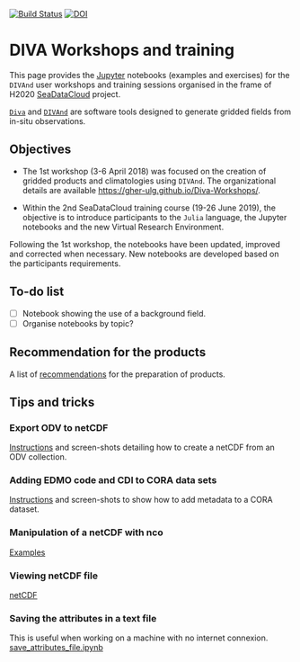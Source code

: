 [![Build Status](https://travis-ci.org/gher-ulg/Diva-Workshops.svg?branch=master)](https://travis-ci.org/gher-ulg/Diva-Workshops)
[![DOI](https://zenodo.org/badge/108153788.svg)](https://zenodo.org/badge/latestdoi/108153788)

# DIVA Workshops and training

This page provides the [Jupyter](https://jupyter.org/) notebooks (examples and exercises) for the `DIVAnd` user workshops and training sessions organised in the frame of H2020 [SeaDataCloud](https://www.seadatanet.org/) project.     

[`Diva`](https://github.com/gher-ulg/DIVA) and [`DIVAnd`](https://github.com/gher-ulg/divand.jl) are software tools designed to generate gridded fields from in-situ observations.

## Objectives

* The 1st workshop (3-6 April 2018) was focused on the creation of gridded products and climatologies using `DIVAnd`. The organizational details are available https://gher-ulg.github.io/Diva-Workshops/.

* Within the 2nd SeaDataCloud training course (19-26 June 2019), the objective is to introduce participants to the `Julia` language, the Jupyter notebooks and the new Virtual Research Environment.

Following the 1st workshop, the notebooks have been updated, improved and corrected when necessary. New notebooks are developed based on the participants requirements.

## To-do list

- [ ] Notebook showing the use of a background field.
- [ ] Organise notebooks by topic?

## Recommendation for the products

A list of [recommendations](climato_recommendation.md) for the preparation of products.

## Tips and tricks

### Export ODV to netCDF

[Instructions](ODV_netCDF_export.md) and screen-shots detailing how to create a netCDF
from an ODV collection.

### Adding EDMO code and CDI to CORA data sets

[Instructions](ODV_EDMO_CDI.md) and screen-shots to show how to add metadata to a CORA
dataset.

### Manipulation of a netCDF with nco

[Examples](cutting_netcdf.md)

### Viewing netCDF file

[netCDF](netCDV_viewing.md)

### Saving the attributes in a text file

This is useful when working on a machine with no internet connexion.
[save_attributes_file.ipynb](notebooks/postprocessing/save_attributes_file.ipynb)
